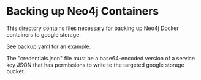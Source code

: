 # Backing up Neo4j Containers

This directory contains files necessary for backing up Neo4j Docker containers
to google storage.

See backup.yaml for an example.   

The "credentials.json" file must be a base64-encoded version of a service key JSON that has permissions to write to the targeted google storage bucket.

